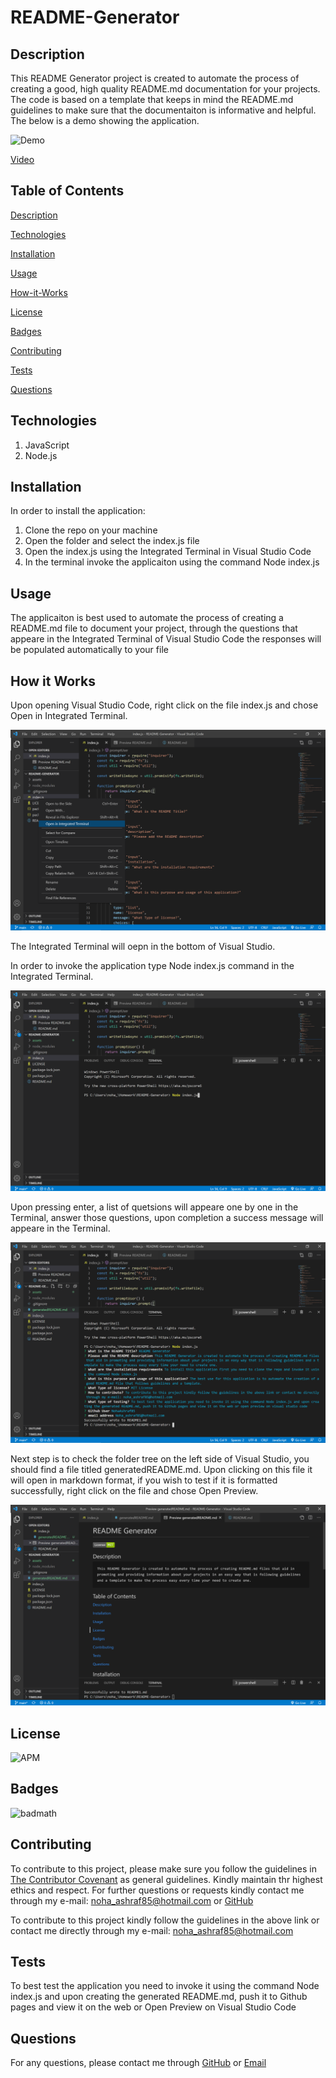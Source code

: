 # README-Generator
## Description
This README Generator project is created to automate the process of creating a good, high quality README.md documentation for your projects. The code is based on a template that keeps in mind the README.md guidelines to make sure that the documentaiton is informative and helpful. The below is a demo showing the application. 

![Demo](./assets/images/readmewalkthrough1.gif)

[Video](https://drive.google.com/file/d/1CliRmd6f3amMejbr_ZGvX7pp_G2eVGKJ/view)

## Table of Contents

[Description](#description)

[Technologies](#Technologies)

[Installation](#installation)

[Usage](#usage)

[How-it-Works](#How-it-Works)

[License](#license)

[Badges](#Badges)

[Contributing](#contributing)

[Tests](#tests)

[Questions](#questions)

## Technologies
1. JavaScript
2. Node.js

## Installation
In order to install the application:
1. Clone the repo on your machine
2. Open the folder and select the index.js file
3. Open the index.js using the Integrated Terminal in Visual Studio Code
4. In the terminal invoke the applicaiton using the command Node index.js

## Usage
The applicaiton is best used to automate the process of creating a README.md file to document your project, through the questions that appeare in the Integrated Terminal of Visual Studio Code the responses will be populated automatically to your file

## How it Works
Upon opening Visual Studio Code, right click on the file index.js and chose Open in Integrated Terminal.

![Open](./assets/images/openintegratedter.png)

The Integrated Terminal will oepn in the bottom of Visual Studio.

In order to invoke the application type Node index.js command in the Integrated Terminal.

![invoke](./assets/images/invoke.png)

Upon pressing enter, a list of quetsions will appeare one by one in the Terminal, answer those questions, upon completion a success message will appeare in the Terminal.

![success](./assets/images/questionsandanswers.png)

Next step is to check the folder tree on the left side of Visual Studio, you should find a file titled generatedREADME.md. Upon clicking on this file it will open in markdown format, if you wish to test if it is formatted successfully, right click on the file and chose Open Preview.

![Result](./assets/images/result.png)


## License 
![APM](https://img.shields.io/apm/l/README)

## Badges
![badmath](https://img.shields.io/github/languages/top/nielsenjared/badmath)

## Contributing 
To contribute to this project, please make sure you follow the guidelines in [The Contributor Covenant](https://www.contributor-covenant.org/) as general guidelines.
Kindly maintain thr highest ethics and respect. For further questions or requests kindly contact me through my e-mail: noha_ashraf85@hotmail.com or [GitHub](https://github.com/NohaAshraf85)

To contribute to this project kindly follow the guidelines in the above link or contact me directly through my e-mail: noha_ashraf85@hotmail.com 

## Tests 
To best test the application you need to invoke it using the command Node index.js and upon creating the generated README.md, push it to Github pages and view it on the web or Open Preview on Visual Studio Code

## Questions
For any questions, please contact me through [GitHub](github:NohaAshraf85) 
or [Email](email:Noha_ashraf85@hotmail.com)
